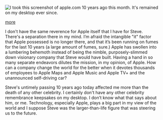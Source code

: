 
<!-- Copyright 2021 Phil Thompson. All Rights Reserved.  As noted in the License section of this repository's readme.md file, this file and its corresponding public HTML file, and all other articles, article files, and images, are distributed under traditional copyright.  The repository source code and other files are distributed under the MIT license. -->

[//]: # (gen-title: Remembering Steve Jobs Ten Years Later)

[//]: # (gen-title-url: Remembering-Steve-Jobs-Ten-Years-Later)

[//]: # (gen-keywords: steve, jobs, apple)

[//]: # (gen-description: A quick note on the 10th anniversary of Steve Jobs's passing)

[//]: # (gen-meta-end)

<a href="${THIS_ARTICLE}"><img style="float: left" class="width-resp-50-100" src="${SITE_ROOT_REL}/img/20211005.jpg"/></a>I took this screenshot of apple.com 10 years ago this month.  It's remained on my desktop ever since.

[more](more://)

I don't have the same reverence for Apple itself that I have for Steve.  There's a separation there in my mind.  I’m afraid the intangible "it" factor that Apple possessed is no longer there, and that it’s been running on fumes for the last 10 years (a large amount of fumes, sure.)  Apple has swollen into a lumbering behemoth instead of being the nimble, purposely-slimmed down visionary company that Steve would have built.  Having a hand in so many separate endeavors dilutes the mission, in my opinion, of Apple.  How can a company change the world for the better when it devotes thousands of employees to Apple Maps and Apple Music and Apple TV+ and the unannounced self-driving car?

Steve's untimely passing 10 years ago today affected me more than the death of any other celebrity.  I certainly don't have any other celebrity remembrance keepsakes on my desktop.  I don’t know what that says about him, or me.  Technology, especially Apple, plays a big part in my view of the world and I suppose Steve was the larger-than-life figure that was steering us to the future.